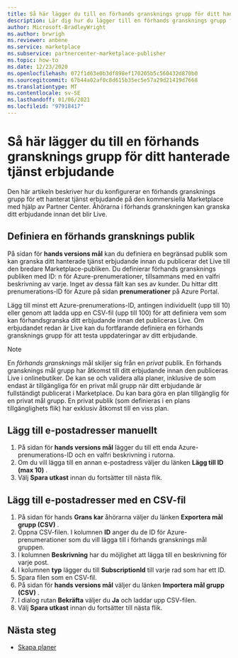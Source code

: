 ```yaml
---
title: Så här lägger du till en förhands gransknings grupp för ditt hanterade tjänst erbjudande
description: Lär dig hur du lägger till en förhands gransknings grupp för ditt hanterade tjänst erbjudande i Microsoft Partner Center.
author: Microsoft-BradleyWright
ms.author: brwrigh
ms.reviewer: anbene
ms.service: marketplace
ms.subservice: partnercenter-marketplace-publisher
ms.topic: how-to
ms.date: 12/23/2020
ms.openlocfilehash: 072f1d63e0b3df898ef170205b5c560432d870b0
ms.sourcegitcommit: 67b44a02af0c8d615b35ec5e57a29d21419d7668
ms.translationtype: MT
ms.contentlocale: sv-SE
ms.lasthandoff: 01/06/2021
ms.locfileid: "97918417"
---
```

# <a name="how-to-add-a-preview-audience-for-your-managed-service-offer"></a>Så här lägger du till en förhands gransknings grupp för ditt hanterade tjänst erbjudande

Den här artikeln beskriver hur du konfigurerar en förhands gransknings grupp för ett hanterat tjänst erbjudande på den kommersiella Marketplace med hjälp av Partner Center. Åhörarna i förhands granskningen kan granska ditt erbjudande innan det blir Live.

## <a name="define-a-preview-audience"></a>Definiera en förhands gransknings publik

På sidan för **hands versions mål** kan du definiera en begränsad publik som kan granska ditt hanterade tjänst erbjudande innan du publicerar det Live till den bredare Marketplace-publiken. Du definierar förhands gransknings publiken med ID: n för Azure-prenumerationer, tillsammans med en valfri beskrivning av varje. Inget av dessa fält kan ses av kunder. Du hittar ditt prenumerations-ID för Azure på sidan **prenumerationer** på Azure Portal.

Lägg till minst ett Azure-prenumerations-ID, antingen individuellt (upp till 10) eller genom att ladda upp en CSV-fil (upp till 100) för att definiera vem som kan förhandsgranska ditt erbjudande innan det publiceras Live. Om erbjudandet redan är Live kan du fortfarande definiera en förhands gransknings grupp för att testa uppdateringar av ditt erbjudande.

> [!NOTE]
> En *förhands gransknings* mål skiljer sig från en *privat* publik. En förhands gransknings mål grupp har åtkomst till ditt erbjudande innan den publiceras Live i onlinebutiker. De kan se och validera alla planer, inklusive de som endast är tillgängliga för en privat mål grupp när ditt erbjudande är fullständigt publicerat i Marketplace. Du kan bara göra en plan tillgänglig för en privat mål grupp. En privat publik (som definieras i en plans tillgänglighets flik) har exklusiv åtkomst till en viss plan.

## <a name="add-email-addresses-manually"></a>Lägg till e-postadresser manuellt

1. På sidan för **hands versions mål** lägger du till ett enda Azure-prenumerations-ID och en valfri beskrivning i rutorna.
2. Om du vill lägga till en annan e-postadress väljer du länken **Lägg till ID (max 10)** .
3. Välj **Spara utkast** innan du fortsätter till nästa flik.

## <a name="add-email-addresses-using-a-csv-file"></a>Lägg till e-postadresser med en CSV-fil

1. På sidan för hands **Grans kar** åhörarna väljer du länken **Exportera mål grupp (CSV)** .
2. Öppna CSV-filen. I kolumnen **ID** anger du de ID för Azure-prenumerationer som du vill lägga till i förhands gransknings mål gruppen.
3. I kolumnen **Beskrivning** har du möjlighet att lägga till en beskrivning för varje post.
4. I kolumnen **typ** lägger du till **SubscriptionId** till varje rad som har ett ID.
5. Spara filen som en CSV-fil.
6. På sidan för **hands versions mål** väljer du länken **Importera mål grupp (CSV)** .
7. I dialog rutan **Bekräfta** väljer du **Ja** och laddar upp CSV-filen.
8. Välj **Spara utkast** innan du fortsätter till nästa flik.

## <a name="next-steps"></a>Nästa steg

* [Skapa planer](create-managed-service-offer-plans.md)
